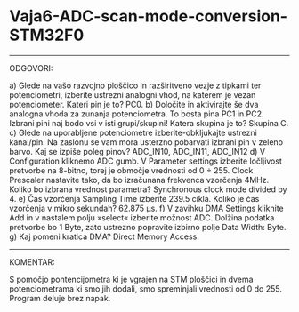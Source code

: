 # Vaja6-ADC-scan-mode-conversion-STM32F0
__________________________________________________________________________________________________________________________________________
ODGOVORI:

a) Glede na vašo razvojno ploščico in razširitveno vezje z tipkami ter potenciometri, izberite ustrezni analogni vhod, na katerem je vezan potenciometer. Kateri pin je to? PC0.
b) Določite in aktivirajte še dva analogna vhoda za zunanja potenciometra. To bosta pina PC1 in PC2.
Izbrani pini naj bodo vsi v isti grupi/skupini! Katera skupina je to? Skupina C.
c) Glede na uporabljene potenciometre izberite-obkljukajte ustrezni kanal/pin. Na zaslonu se vam mora usterzno pobarvati izbrani pin v zeleno barvo. Kaj se izpiše poleg pinov? ADC_IN10, ADC_IN11, ADC_IN12
d) V Configuration kliknemo ADC gumb. V Parameter settings izberite ločljivost pretvorbe na 8-bitno, torej je območje vrednosti od 0 ÷ 255. Clock Prescaler nastavite tako, da bo izračunana frekvenca vzorčenja 4MHz. Koliko bo izbrana vrednost parametra? Synchronous clock mode divided by 4.
e) Čas vzorčenja Sampling Time izberite 239.5 cikla. Koliko je čas vzorčenja v mikro sekundah?
62.875 µs.
f) V zavihku DMA Settings kliknite Add in v nastalem polju »select« izberite možnost ADC. Dolžina podatka pretvorbe bo 1 Byte, zato ustrezno popravite izbirno polje Data Width: Byte.
g) Kaj pomeni kratica DMA? Direct Memory Access.
__________________________________________________________________________________________________________________________________________
KOMENTAR:

S pomočjo pontencijometra ki je vgrajen na STM ploščici in dvema potenciometrama ki smo jih dodali, smo spreminjali vrednosti od 0 do 255. Program deluje brez napak. 
